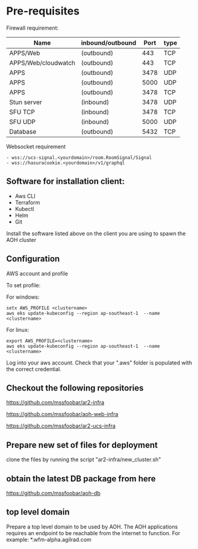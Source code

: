 
# Pre-requisites



Firewall requirement:


<table>
  <thead>
    <tr>
      <th>Name </th>
      <th>inbound/outbound </th>
      <th>Port</th>
      <th>type</th>
    </tr>
  </thead>
  <tbody>
    <tr>
      <td >APPS/Web</td>
      <td> (outbound)</td>
      <td>443</td>
      <td>TCP</td>
    </tr>
    <tr>
      <td >APPS/Web/cloudwatch</td>
      <td> (outbound)</td>
      <td>443</td>
      <td>TCP</td>
    </tr>
    <tr>
      <td >APPS</td>
      <td> (outbound)</td>
      <td>3478</td>
      <td>UDP</td>
    </tr>
    <tr>
      <td >APPS</td>
      <td> (outbound)</td>
      <td>5000</td>
      <td>UDP</td>
    </tr>
    <tr>
      <td >APPS</td>
      <td> (outbound)</td>
      <td>3478</td>
      <td>TCP</td>
    </tr>
    <tr>
      <td >Stun server	</td>
      <td> (inbound)</td>
      <td>3478</td>
      <td>UDP</td>
    </tr>
    <tr>
      <td >SFU TCP	</td>
      <td> (inbound)</td>
      <td>3478</td>
      <td>TCP</td>
    </tr>
    <tr>
      <td >SFU UDP		</td>
      <td> (inbound)</td>
      <td>5000</td>
      <td>UDP</td>
    </tr>
    <tr>
      <td >Database		</td>
      <td> (outbound)</td>
      <td>5432</td>
      <td>TCP</td>
    </tr>
  </tbody>
</table>

Websocket requirement
```
- wss://ucs-signal.<yourdomain>/room.RoomSignal/Signal
- wss://hasuracookie.<yourdomain>/v1/graphql
``` 

## Software for installation client:
- Aws CLI
- Terraform
- Kubectl
- Helm
- Git

Install the software listed above on the client you are using to spawn the AOH cluster

## Configuration
AWS account and profile

To set profile:


For windows:
```
setx AWS_PROFILE <clustername>
aws eks update-kubeconfig --region ap-southeast-1  --name <clustername>
```


For linux:
```
export AWS_PROFILE=<clustername>
aws eks update-kubeconfig --region ap-southeast-1  --name <clustername>
```

Log into your aws account.
Check that your ".aws" folder is populated with the correct credential.

## Checkout the following repositories
https://github.com/mssfoobar/ar2-infra

https://github.com/mssfoobar/aoh-web-infra

https://github.com/mssfoobar/ar2-ucs-infra

## Prepare new set of files for deployment
clone the files by running the script "ar2-infra/new_cluster.sh"

## obtain the latest DB package from here
https://github.com/mssfoobar/aoh-db

## top level domain
Prepare a top level domain to be used by AOH. 
The AOH applications requires an endpoint to be reachable from the internet to function. 
For example: 
*.wfm-alpha.agilrad.com



